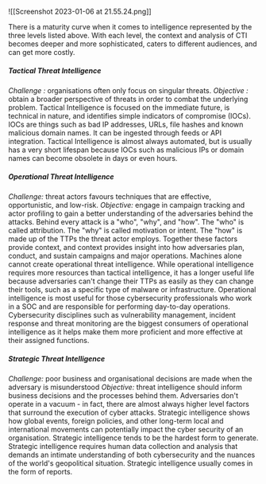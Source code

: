 ![[Screenshot 2023-01-06 at 21.55.24.png]]

There is a maturity curve when it comes to intelligence represented by the three levels listed above. With each level, the context and analysis of CTI becomes deeper and more sophisticated, caters to different audiences, and can get more costly.

##### Tactical Threat Intelligence
*Challenge :* organisations often only focus on singular threats.
*Objective :* obtain a broader perspective of threats in order to combat the underlying problem.
Tactical Intelligence is focused on the immediate future, is technical in nature, and identifies simple indicators of compromise (IOCs). IOCs are things such as bad IP addresses, URLs, file hashes and known malicious domain names. It can be ingested through feeds or API integration.
Tactical Intelligence is almost always automated, but is usually has a very short lifespan because IOCs such as malicious IPs or domain names can become obsolete in days or even hours.

##### Operational Threat Intelligence
*Challenge:* threat actors favours techniques that are effective, opportunistic, and low-risk.
*Objective:* engage in campaign tracking and actor profiling to gain a better understanding of the adversaries behind the attacks.
Behind every attack is a "who", "why", and "how". 
The "who" is called attribution. The "why" is called motivation or intent. The "how" is made up of the TTPs the threat actor employs. Together these factors provide context, and context provides insight into how adversaries plan, conduct, and sustain campaigns and major operations.
Machines alone cannot create operational threat intelligence. While operational intelligence requires more resources than tactical intelligence, it has a longer useful life because adversaries can't change their TTPs as easily as they can change their tools, such as a specific type of malware or infrastructure.
Operational intelligence is most useful for those cybersecurity professionals who work in a SOC and are responsible for performing day-to-day operations. 
Cybersecurity disciplines such as vulnerability management, incident response and threat monitoring are the biggest consumers of operational intelligence as it helps make them more proficient and more effective at their assigned functions.

##### Strategic Threat Intelligence
*Challenge:* poor business and organisational decisions are made when the adversary is misunderstood
*Objective:* threat intelligence should inform business decisions and the processes behind them.
Adversaries don't operate in a vacuum - in fact, there are almost always higher level factors that surround the execution of cyber attacks. 
Strategic intelligence shows how global events, foreign policies, and other long-term local and international movements can potentially impact the cyber security of an organisation.
Strategic intelligence tends to be the hardest form to generate. Strategic intelligence requires human data collection and analysis that demands an intimate understanding of both cybersecurity and the nuances of the world's geopolitical situation. Strategic intelligence usually comes in the form of reports.

